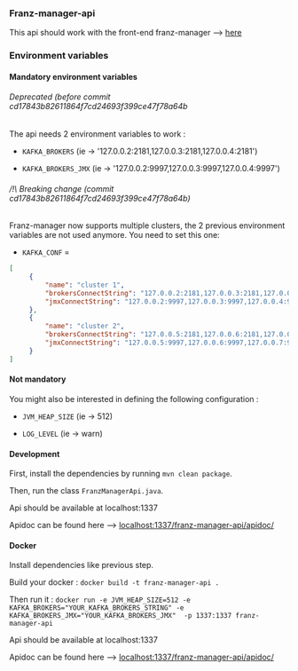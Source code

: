 ### Franz-manager-api

This api should work with the front-end franz-manager --> [here](https://github.com/GreenCom-Networks/Franz-manager)

### Environment variables


#### Mandatory environment variables

###### Deprecated (before commit cd17843b82611864f7cd24693f399ce47f78a64b

The api needs 2 environment variables to work :

* `KAFKA_BROKERS` (ie -> '127.0.0.2:2181,127.0.0.3:2181,127.0.0.4:2181')

* `KAFKA_BROKERS_JMX` (ie -> '127.0.0.2:9997,127.0.0.3:9997,127.0.0.4:9997')

###### /!\ Breaking change (commit cd17843b82611864f7cd24693f399ce47f78a64b)

Franz-manager now supports multiple clusters, the 2 previous environment variables are not used anymore.
You need to set this one:

* `KAFKA_CONF` =
``` json
[
     {
         "name": "cluster 1",
         "brokersConnectString": "127.0.0.2:2181,127.0.0.3:2181,127.0.0.4:2181",
         "jmxConnectString": "127.0.0.2:9997,127.0.0.3:9997,127.0.0.4:9997"
     },
     {
         "name": "cluster 2",
         "brokersConnectString": "127.0.0.5:2181,127.0.0.6:2181,127.0.0.7:2181",
         "jmxConnectString": "127.0.0.5:9997,127.0.0.6:9997,127.0.0.7:9997"
     }
]
```

#### Not mandatory

You might also be interested in defining the following configuration :

* `JVM_HEAP_SIZE` (ie -> 512)

* `LOG_LEVEL` (ie -> warn)

#### Development

First, install the dependencies by running `mvn clean package`.

Then, run the class `FranzManagerApi.java`.

Api should be available at localhost:1337

Apidoc can be found here --> [localhost:1337/franz-manager-api/apidoc/](http://localhost:1337/franz-manager-api/apidoc/)

#### Docker

Install dependencies like previous step.

Build your docker : `docker build -t franz-manager-api .`

Then run it : `docker run -e JVM_HEAP_SIZE=512 -e KAFKA_BROKERS="YOUR_KAFKA_BROKERS_STRING" -e KAFKA_BROKERS_JMX="YOUR_KAFKA_BROKERS_JMX"  -p 1337:1337 franz-manager-api`

Api should be available at localhost:1337

Apidoc can be found here --> [localhost:1337/franz-manager-api/apidoc/](http://localhost:1337/franz-manager-api/apidoc/)
